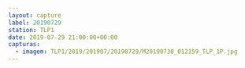 ```yaml
---
layout: capture
label: 20190729
station: TLP1
date: 2019-07-29 21:00:00+00:00
capturas:
  - imagem: TLP1/2019/201907/20190729/M20190730_012159_TLP_1P.jpg
---
```

